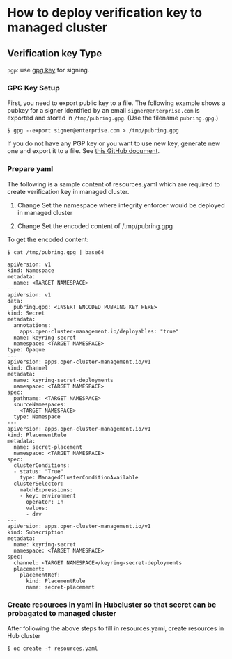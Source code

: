 # How to deploy verification key to managed cluster


## Verification key Type
`pgp`: use [gpg key](https://www.gnupg.org/index.html) for signing.



### GPG Key Setup

First, you need to export public key to a file. The following example shows a pubkey for a signer identified by an email `signer@enterprise.com` is exported and stored in `/tmp/pubring.gpg`. (Use the filename `pubring.gpg`.)

```
$ gpg --export signer@enterprise.com > /tmp/pubring.gpg
```

If you do not have any PGP key or you want to use new key, generate new one and export it to a file. See [this GitHub document](https://docs.github.com/en/free-pro-team@latest/github/authenticating-to-github/generating-a-new-gpg-key).

### Prepare yaml

The following is a sample content of resources.yaml which are required to create verification key in managed cluster.

1.  Change <TARGET NAMESPACE> 
    Set the namespace where integrity enforcer would be deployed in managed cluster
        
2.  Change <INSERT ENCODED PUBRING KEY HERE>
    Set the encoded content of /tmp/pubring.gpg
        
To get the encoded content:

```  
$ cat /tmp/pubring.gpg | base64
```    
        
        
        
```
apiVersion: v1
kind: Namespace
metadata:
  name: <TARGET NAMESPACE>
---
apiVersion: v1
data:
  pubring.gpg: <INSERT ENCODED PUBRING KEY HERE>
kind: Secret
metadata:
  annotations:
    apps.open-cluster-management.io/deployables: "true"
  name: keyring-secret
  namespace: <TARGET NAMESPACE>
type: Opaque
---
apiVersion: apps.open-cluster-management.io/v1
kind: Channel
metadata:
  name: keyring-secret-deployments
  namespace: <TARGET NAMESPACE>
spec:
  pathname: <TARGET NAMESPACE>
  sourceNamespaces:
  - <TARGET NAMESPACE>
  type: Namespace
---
apiVersion: apps.open-cluster-management.io/v1
kind: PlacementRule
metadata:
  name: secret-placement
  namespace: <TARGET NAMESPACE>
spec:
  clusterConditions:
  - status: "True"
    type: ManagedClusterConditionAvailable
  clusterSelector:
    matchExpressions:
    - key: environment
      operator: In
      values:
      - dev
---
apiVersion: apps.open-cluster-management.io/v1
kind: Subscription
metadata:
  name: keyring-secret
  namespace: <TARGET NAMESPACE>
spec:
  channel: <TARGET NAMESPACE>/keyring-secret-deployments
  placement:
    placementRef:
      kind: PlacementRule
      name: secret-placement
```


### Create resources in yaml in Hubcluster so that secret can be probagated to managed cluster

After following the above steps to fill in resources.yaml, create resources in Hub cluster
```
$ oc create -f resources.yaml
```
